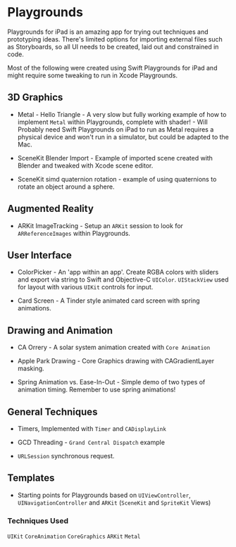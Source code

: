 # Playgrounds

Playgrounds for iPad is an amazing app for trying out techniques and prototyping ideas. There's limited options for importing external files such as Storyboards, so all UI needs to be created, laid out and constrained in code.

Most of the following were created using Swift Playgrounds for iPad and might require some tweaking to run in Xcode Playgrounds.

## 3D Graphics

* Metal - Hello Triangle - A very slow but fully working example of how to implement `Metal` within Playgrounds, complete with shader! - Will Probably need Swift Playgrounds on iPad to run as Metal requires a physical device and won't run in a simulator, but could be adapted to the Mac.

* SceneKit Blender Import - Example of imported scene created with Blender and tweaked with Xcode scene editor.

* SceneKit simd quaternion rotation - example of using quaternions to rotate an object around a sphere.

## Augmented Reality

* ARKit ImageTracking - Setup an `ARKit` session to look for `ARReferenceImages` within Playgrounds.

## User Interface

* ColorPicker - An 'app within an app'. Create RGBA colors with sliders and export via string to Swift and Objective-C `UIColor`. `UIStackView` used for layout with various `UIKit` controls for input.

* Card Screen - A Tinder style animated card screen with spring animations.

## Drawing and Animation

* CA Orrery - A solar system animation created with `Core Animation`

* Apple Park Drawing - Core Graphics drawing with CAGradientLayer masking.

* Spring Animation vs. Ease-In-Out - Simple demo of two types of animation timing. Remember to use spring animations!

## General Techniques

* Timers, Implemented with `Timer` and `CADisplayLink`

* GCD Threading - `Grand Central Dispatch` example

* `URLSession` synchronous request.

## Templates

* Starting points for Playgrounds based on `UIViewController`, `UINavigationController` and `ARKit` (`SceneKit` and `SpriteKit` Views)


### Techniques Used
`UIKit` `CoreAnimation` `CoreGraphics` `ARKit` `Metal`
